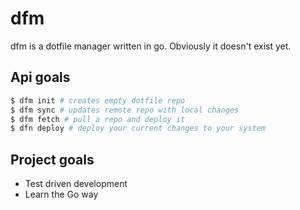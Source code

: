 # dfm

dfm is a dotfile manager written in go.
Obviously it doesn't exist yet.

## Api goals

```bash
$ dfm init # creates empty dotfile repo
$ dfm sync # updates remote repo with local changes
$ dfm fetch # pull a repo and deploy it
$ dfn deploy # deploy your current changes to your system
```

## Project goals

- Test driven development
- Learn the Go way
